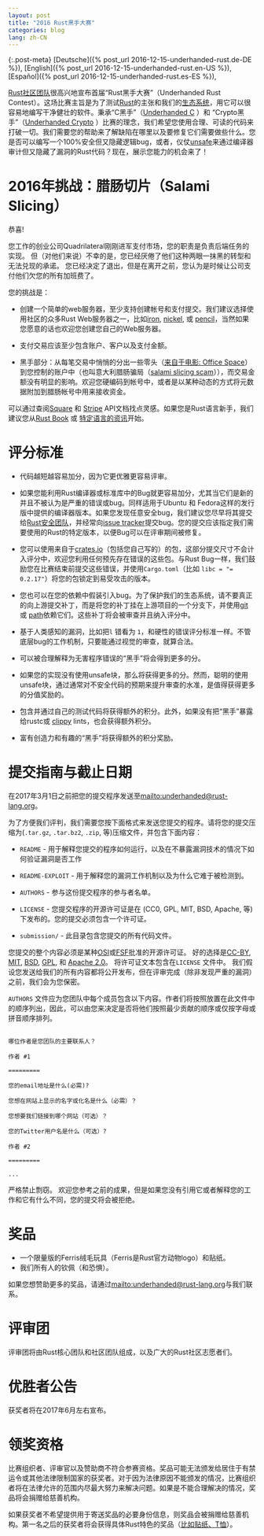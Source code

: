 ```yaml
---
layout: post
title: "2016 Rust黑手大赛"
categories: blog
lang: zh-CN
---
```


{:.post-meta}
[Deutsche]({% post_url 2016-12-15-underhanded-rust.de-DE %}),
[English]({% post_url 2016-12-15-underhanded-rust.en-US %}),
[Español]({% post_url 2016-12-15-underhanded-rust.es-ES %}),

[Rust社区团队](https://community.rs)很高兴地宣布首届“Rust黑手大赛”（Underhanded Rust Contest）。这场比赛主旨是为了测试[Rust](https://www.rust-lang.org/)的主张和我们的[生态系统](https://crates.io/)，用它可以很容易地编写干净健壮的软件。秉承“C黑手”（[Underhanded C](http://www.underhanded-c.org/) ）和 “Crypto黑手”（[Underhanded
Crypto](https://underhandedcrypto.com/) ）比赛的理念，我们希望您使用合理、可读的代码来打破一切。我们需要您的帮助来了解缺陷在哪里以及要修复它们需要做些什么。您是否可以编写一个100%安全但又隐藏逻辑bug，或者，仪仗[unsafe](https://doc.rust-lang.org/book/unsafe.html)来通过编译器审计但又隐藏了漏洞的Rust代码？现在，展示您能力的机会来了！


# 2016年挑战：腊肠切片（Salami Slicing）

恭喜!

您工作的创业公司Quadrilateral刚刚进军支付市场，您的职责是负责后端任务的实现。
但（对他们来说）不幸的是，您已经厌倦了他们这种两眼一抹黑的转型和无法兑现的承诺。
您已经决定了退出，但是在离开之前，您认为是时候让公司支付他们欠您的所有加班费了。

您的挑战是：

* 创建一个简单的web服务器，至少支持创建帐号和支付提交。我们建议选择使用社区的众多Rust Web服务器之一，比如[iron](https://crates.io/crates/iron),
[nickel](https://crates.io/crates/nickel), 或
[pencil](https://crates.io/crates/pencil)，当然如果您愿意的话也欢迎您创建您自己的Web服务器。

* 支付交易应该至少包含账户、客户以及支付金额。

* 黑手部分：从每笔交易中悄悄的分出一些零头（[来自于电影: Office Space](https://en.wikipedia.org/wiki/Office_Space)）到您控制的账户中（也叫意大利腊肠骗局（[salami slicing
scam](https://en.wikipedia.org/wiki/Salami_slicing)）），而交易金额没有明显的影响。欢迎您硬编码到帐号中，或者是以某种动态的方式将元数据附加到腊肠帐号中用来接收资金。

可以通过查阅[Square](https://docs.connect.squareup.com/api/connect/v2/) 和
[Stripe](https://stripe.com/docs/api) API文档找点灵感。如果您是Rust语言新手，我们建议您从[Rust
Book](https://doc.rust-lang.org/book/) 或 [特定语言的资讯](https://github.com/ctjhoa/rust-learning#locale-links)开始。

# 评分标准

* 代码越短越容易加分，因为它更优雅更容易评审。

* 如果您能利用Rust编译器或标准库中的Bug就更容易加分，尤其当它们是新的并且不被认为是严重的错误或bug。同样适用于Ubuntu 和 Fedora这样的发行版中提供的编译器版本。如果您发现任意安全bug，我们建议您尽早将其提交给[Rust安全团队](https://www.rust-lang.org/en-US/security.html)，并经常向[issue tracker](https://github.com/rust-lang/rust/issues)提交bug。您的提交应该指定我们需要使用的Rust的特定版本，以便Bug可以在评审期间被修复。

* 您可以使用来自于[crates.io](https://crates.io)（包括您自己写的）的包，这部分提交尺寸不会计入评分中，欢迎您利用任何预先存在错误的这些包。与Rust Bug一样，我们鼓励您在比赛结束前提交这些错误，并使用`Cargo.toml`（比如 `libc = "= 0.2.17"`）将您的包锁定到易受攻击的版本。

* 您也可以在您的依赖中假装引入bug。为了保护我们的生态系统，请不要真正的向上游提交补丁，而是将您的补丁挂在上游项目的一个分支下，并使用[git](http://doc.crates.io/specifying-dependencies.html#specifying-dependencies-from-git-repositories)
或
[path](http://doc.crates.io/specifying-dependencies.html#specifying-path-dependencies)依赖它们。这些补丁将会被审查并且纳入评分中。

* 基于人类感知的漏洞，比如把`l` 错看为 `1`，和硬性的错误评分标准一样。不管底层bug的工作机制，只要能通过视觉的审查，就算合法。

* 可以被合理解释为无害程序错误的“黑手”将会得到更多的分。

* 如果您的实现没有使用unsafe块，那么将获得更多的分。然而，聪明的使用unsafe块，通过通常对不安全代码的预期来提升审查的水准，是值得获得更多的分值奖励的。

* 包含并通过自己的测试代码将获得额外的积分。此外，如果没有把“黑手”暴露给rustc或 [clippy](https://github.com/Manishearth/rust-clippy) lints，也会获得额外积分。

* 富有创造力和有趣的“黑手”将获得额外的积分奖励。

# 提交指南与截止日期

在2017年3月1日之前把您的提交程序发送至<mailto:underhanded@rust-lang.org>。

为了方便我们评判，我们需要您按下面格式来发送您提交的程序。请将您的提交压缩为(`.tar.gz`, `.tar.bz2`, `.zip`, 等)压缩文件，并包含下面内容：

* `README` - 用于解释您提交的程序如何运行，以及在不暴露漏洞技术的情况下如何验证漏洞是否工作

* `README-EXPLOIT` - 用于解释您的漏洞工作机制以及为什么它难于被检测到。

* `AUTHORS` - 参与这份提交程序的参与者名单。

* `LICENSE` - 您提交程序的开源许可证是在 (CC0,
  GPL, MIT, BSD, Apache, 等)下发布的。您的提交必须包含一个许可证。

* `submission/` - 此目录包含您提交的所有代码文件。

您提交的整个内容必须是某种[OSI](https://opensource.org/licenses)或[FSF](https://www.gnu.org/licenses/license-list.html%20and)批准的开源许可证。 好的选择是[CC-BY](https://creativecommons.org/licenses/by/2.0/),
[MIT](https://opensource.org/licenses/MIT),
[BSD](https://opensource.org/licenses/BSD-3-Clause),
[GPL](https://www.gnu.org/licenses/gpl-3.0.en.html), 和 [Apache
2.0](https://www.apache.org/licenses/LICENSE-2.0)。 将许可证文本包含在`LICENSE` 文件中。 我们假设您发送给我们的所有内容都将公开发布，但在评审完成（除非发现严重的漏洞）之前，我们会为您保密。

`AUTHORS` 文件应为您团队中每个成员包含以下内容。作者们将按照放置在此文件中的顺序列出，因此，可以由您来决定是否将他们按照最少贡献的顺序或仅按字母或拼音顺序排列。


```

哪位作者是您团队的主要联系人？

作者 #1

=========

您的email地址是什么(必需)?

您想在网站上显示的名字或化名是什么（必需）？

您想要我们链接到哪个网站（可选）？

您的Twitter用户名是什么（可选）?

作者 #2

=========

...

```

严格禁止剽窃。 欢迎您参考之前的成果，但是如果您没有引用它或者解释您的工作和它有什么不同，您的提交将会被拒绝。

# 奖品

* 一个限量版的Ferris绒毛玩具（Ferris是Rust官方动物logo）和贴纸。
* 我们所有人的钦佩（和恐惧）。

如果您想赞助更多的奖品，请通过<mailto:underhanded@rust-lang.org>与我们联系。

# 评审团

评审团将由Rust核心团队和社区团队组成，以及广大的Rust社区志愿者们。

# 优胜者公告

获奖者将在2017年6月左右宣布。

# 领奖资格

比赛组织者、评审官以及赞助商不符合参赛资格。奖品可能无法颁发给居住于有禁运令或其他法律限制国家的获奖者。对于因为法律原因不能颁发的情况，比赛组织者将在法律允许的范围内尽最大努力来解决问题。如果是不能合理解决的情况，奖品将会捐赠给慈善机构。

如果获奖者不希望提供用于寄送奖品的必要身份信息，则奖品会被捐赠给慈善机构。第一名之后的获奖者将会获得具体Rust特色的奖品（[比如贴纸、T恤](https://gist.github.com/brson/169768d19359fcac631c0bf7998acca8)）。
